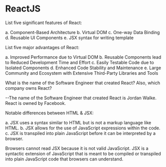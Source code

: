 # ReactJS
List five significant features of React:

a. Component-Based Architecture
b. Virtual DOM
c. One-way Data Binding
d. Reusable UI Components
e. JSX syntax for writing template

List five major advantages of React:

a. Improved Performance due to Virtual DOM
b. Reusable Components lead to Reduced Development Time and Effort
c. Easily Testable Code due to Isolated Components
d. Enhanced Code Stability and Maintenance
e. Large Community and Ecosystem with Extensive Third-Party Libraries and Tools


What is the name of the Software Engineer that created React? Also, which company owns React?

--The name of the Software Engineer that created React is Jordan Walke. React is owned by Facebook.


Notable differences between HTML & JSX:

a. JSX uses a syntax similar to HTML but is not a markup language like HTML.
b. JSX allows for the use of JavaScript expressions within the code.
c. JSX is transpiled into plain JavaScript before it can be interpreted by a browser.

Browsers cannot read JSX because it is not valid JavaScript. JSX is a syntactic extension of JavaScript that is meant to be compiled or transpiled into plain JavaScript code that browsers can understand.
